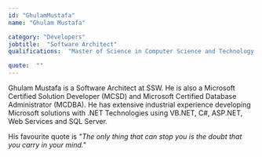 ```yaml
---
id: "GhulamMustafa"
name: "Ghulam Mustafa"

category: "Developers"
jobtitle:  "Software Architect"
qualifications:  "Master of Science in Computer Science and Technology "

quote:  ""
---
```


Ghulam Mustafa is a Software Architect at SSW. He is also a Microsoft Certified Solution Developer (MCSD) and Microsoft Certified Database Administrator (MCDBA). He has extensive industrial experience developing Microsoft solutions with .NET Technologies using VB.NET, C#, ASP.NET, Web Services and SQL Server.

His favourite quote is *"The only thing that can stop you is the doubt that you carry in your mind."*